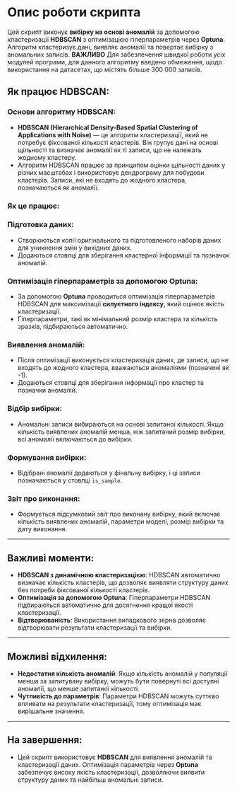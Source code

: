 # Опис роботи скрипта

Цей скрипт виконує **вибірку на основі аномалій** за допомогою кластеризації **HDBSCAN** з оптимізацією гіперпараметрів через **Optuna**. Алгоритм кластеризує дані, виявляє аномалії та повертає вибірку з аномальних записів. **ВАЖЛИВО** Для забезпечення швидкої роботи усіх модулей програми, для данного алгоритму введено обмеження, щодо використання на датасетах, що містять більше 300 000 записів.


## Як працює HDBSCAN:

### Основи алгоритму HDBSCAN:
- **HDBSCAN (Hierarchical Density-Based Spatial Clustering of Applications with Noise)** — це алгоритм кластеризації, який не потребує фіксованої кількості кластерів. Він групує дані на основі щільності та визначає аномалії як ті записи, що не належать жодному кластеру.
- Алгоритм HDBSCAN працює за принципом оцінки щільності даних у різних масштабах і використовує дендрограму для побудови кластерів. Записи, які не входять до жодного кластера, позначаються як аномалії.

### Як це працює:

### Підготовка даних:
- Створюються копії оригінального та підготовленого наборів даних для уникнення змін у вихідних даних.
- Додаються стовпці для зберігання кластерної інформації та позначок аномалій.

### Оптимізація гіперпараметрів за допомогою Optuna:
- За допомогою **Optuna** проводиться оптимізація гіперпараметрів HDBSCAN для максимізації **силуетного індексу**, який оцінює якість кластеризації.
- Гіперпараметри, такі як мінімальний розмір кластера та кількість зразків, підбираються автоматично.

### Виявлення аномалій:
- Після оптимізації виконується кластеризація даних, де записи, що не входять до жодного кластера, вважаються аномаліями (позначені як -1).
- Додаються стовпці для зберігання інформації про кластер та позначки аномалій.

### Відбір вибірки:
- Аномальні записи вибираються на основі запитаної кількості. Якщо кількість виявлених аномалій менша, ніж запитаний розмір вибірки, всі аномалії включаються до вибірки.

### Формування вибірки:
- Відібрані аномалії додаються у фінальну вибірку, і ці записи позначаються у стовпці `is_sample`.

### Звіт про виконання:
- Формується підсумковий звіт про виконану вибірку, який включає кількість виявлених аномалій, параметри моделі, розмір вибірки та дату виконання.

---

## Важливі моменти:

- **HDBSCAN з динамічною кластеризацією**: HDBSCAN автоматично визначає кількість кластерів, що дозволяє виявляти структуру даних без потреби фіксованої кількості кластерів.
- **Оптимізація за допомогою Optuna**: Гіперпараметри HDBSCAN підбираються автоматично для досягнення кращої якості кластеризації.
- **Відтворюваність**: Використання випадкового зерна дозволяє відтворювати результати кластеризації та вибірки.

---

## Можливі відхилення:

- **Недостатня кількість аномалій**: Якщо кількість аномалій у популяції менша за запитувану вибірку, можуть бути повернуті всі доступні аномалії, що менше запитаної кількості.
- **Чутливість до параметрів**: Параметри HDBSCAN можуть суттєво впливати на результати кластеризації, тому оптимізація має вирішальне значення.

---

## На завершення:

- Цей скрипт використовує **HDBSCAN** для виявлення аномалій та кластеризації даних. Оптимізація параметрів через **Optuna** забезпечує високу якість кластеризації, дозволяючи виявити структуру даних та найбільш аномальні записи.
